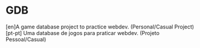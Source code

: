 # GDB
[en]A game database project to practice webdev. (Personal/Casual Project)
[pt-pt] Uma database de jogos para praticar webdev. (Projeto Pessoal/Casual)
